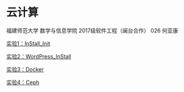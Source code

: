 #                        云计算

福建师范大学 数学与信息学院 2017级软件工程（闽台合作） 026 何亚康

[实验1：InStall_Init](./InStall_Init/README.md)

[实验2：WordPress_InStall](./WordPress_InStall/README.md)

[实验3：Docker](./Docker/README.md)

[实验4：Ceph](./Ceph/README.md)

